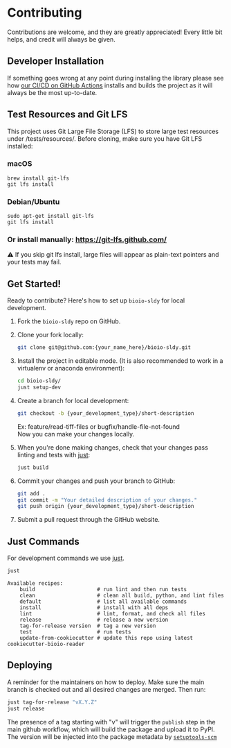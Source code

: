 # Contributing

Contributions are welcome, and they are greatly appreciated! Every little bit
helps, and credit will always be given.

## Developer Installation

If something goes wrong at any point during installing the library please see how
[our CI/CD on GitHub Actions](.github/workflows/build-main.yml) installs and builds the
project as it will always be the most up-to-date.

## Test Resources and Git LFS

   This project uses Git Large File Storage (LFS) to store large test resources under /tests/resources/.
   Before cloning, make sure you have Git LFS installed:

   ### macOS
   ```
   brew install git-lfs
   git lfs install
   ```

   ### Debian/Ubuntu
   ```
   sudo apt-get install git-lfs
   git lfs install
   ```

   ### Or install manually: https://git-lfs.github.com/

   ⚠️ If you skip git lfs install, large files will appear as plain-text pointers and your tests may fail.
   
## Get Started!

Ready to contribute? Here's how to set up `bioio-sldy` for local development.

1. Fork the `bioio-sldy` repo on GitHub.

2. Clone your fork locally:

    ```bash
    git clone git@github.com:{your_name_here}/bioio-sldy.git
    ```

3. Install the project in editable mode. (It is also recommended to work in a virtualenv or anaconda environment):

    ```bash
    cd bioio-sldy/
    just setup-dev
    ```

4. Create a branch for local development:

    ```bash
    git checkout -b {your_development_type}/short-description
    ```

    Ex: feature/read-tiff-files or bugfix/handle-file-not-found<br>
    Now you can make your changes locally.

5. When you're done making changes, check that your changes pass linting and
   tests with [just](https://github.com/casey/just):

    ```bash
    just build
    ```

6. Commit your changes and push your branch to GitHub:

    ```bash
    git add .
    git commit -m "Your detailed description of your changes."
    git push origin {your_development_type}/short-description
    ```

7. Submit a pull request through the GitHub website.

## Just Commands

For development commands we use [just](https://github.com/casey/just).

```bash
just
```
```
Available recipes:
    build                    # run lint and then run tests
    clean                    # clean all build, python, and lint files
    default                  # list all available commands
    install                  # install with all deps
    lint                     # lint, format, and check all files
    release                  # release a new version
    tag-for-release version  # tag a new version
    test                     # run tests
    update-from-cookiecutter # update this repo using latest cookiecutter-bioio-reader
```

## Deploying

A reminder for the maintainers on how to deploy.
Make sure the main branch is checked out and all desired changes
are merged. Then run:

```bash
just tag-for-release "vX.Y.Z"
just release
```

The presence of a tag starting with "v" will trigger the `publish` step in the
main github workflow, which will build the package and upload it to PyPI. The
version will be injected into the package metadata by
[`setuptools-scm`](https://github.com/pypa/setuptools_scm)
